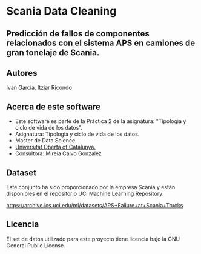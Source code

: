 # Scania Data Cleaning

## Predicción de fallos de componentes relacionados con el sistema APS en camiones de gran tonelaje de Scania.

## Autores

Ivan García, Itziar Ricondo

## Acerca de este software

* Este software es parte de la Práctica 2 de la asignatura: "Tipologia y ciclo de vida de los datos".
* Asignatura: Tipologia y ciclo de vida de los datos.
* Master de Data Science.
* [Universitat Oberta of Catalunya.](http://www.uoc.edu/portal/ca/index.html)
* Consultora: Mireia Calvo Gonzalez

## Dataset

Este conjunto ha sido proporcionado por la empresa Scania y están disponibles en el repositorio UCI Machine Learning Repository:

https://archive.ics.uci.edu/ml/datasets/APS+Failure+at+Scania+Trucks

## Licencia

El set de datos utilizado para este proyecto tiene licencia bajo la GNU General Public License.
